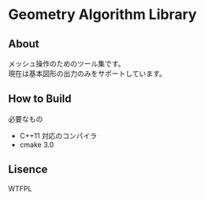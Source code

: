 # Geometry Algorithm Library

## About
メッシュ操作のためのツール集です。  
現在は基本図形の出力のみをサポートしています。

## How to Build
必要なもの
* C++11 対応のコンパイラ
* cmake 3.0  

## Lisence
WTFPL
